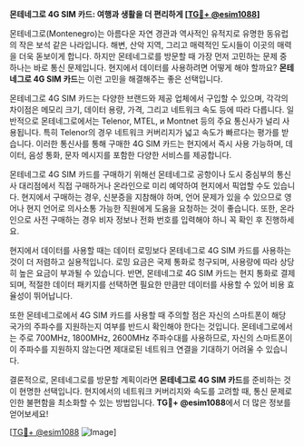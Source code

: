 **몬테네그로 4G SIM 카드: 여행과 생활을 더 편리하게 [[TG💪+ @esim1088](https://t.me/s/esim1088)]**

몬테네그로(Montenegro)는 아름다운 자연 경관과 역사적인 유적지로 유명한 동유럽의 작은 보석 같은 나라입니다. 해변, 산악 지역, 그리고 매력적인 도시들이 이곳의 매력을 더욱 돋보이게 합니다. 하지만 몬테네그로를 방문할 때 가장 먼저 고민하는 문제 중 하나는 바로 통신 문제입니다. 현지에서 데이터를 사용하려면 어떻게 해야 할까요? **몬테네그로 4G SIM 카드**는 이런 고민을 해결해주는 좋은 선택입니다.

몬테네그로 4G SIM 카드는 다양한 브랜드와 제공 업체에서 구입할 수 있으며, 각각의 차이점은 메모리 크기, 데이터 용량, 가격, 그리고 네트워크 속도 등에 따라 다릅니다. 일반적으로 몬테네그로에서는 Telenor, MTEL, и Montnet 등의 주요 통신사가 널리 사용됩니다. 특히 Telenor의 경우 네트워크 커버리지가 넓고 속도가 빠르다는 평가를 받습니다. 이러한 통신사를 통해 구매한 4G SIM 카드는 현지에서 즉시 사용 가능하며, 데이터, 음성 통화, 문자 메시지를 포함한 다양한 서비스를 제공합니다.

몬테네그로 4G SIM 카드를 구매하기 위해선 몬테네그로 공항이나 도시 중심부의 통신사 대리점에서 직접 구매하거나 온라인으로 미리 예약하여 현지에서 픽업할 수도 있습니다. 현지에서 구매하는 경우, 신분증을 지참해야 하며, 언어 문제가 있을 수 있으므로 영어나 현지 언어로 의사소통 가능한 직원에게 도움을 요청하는 것이 좋습니다. 또한, 온라인으로 사전 구매하는 경우 비자 정보나 전화 번호를 입력해야 하니 꼭 확인 후 진행하세요.

현지에서 데이터를 사용할 때는 데이터 로밍보다 몬테네그로 4G SIM 카드를 사용하는 것이 더 저렴하고 실용적입니다. 로밍 요금은 국제 통화로 청구되며, 사용량에 따라 상당히 높은 요금이 부과될 수 있습니다. 반면, 몬테네그로 4G SIM 카드는 현지 통화로 결제되며, 적절한 데이터 패키지를 선택하면 필요한 만큼만 데이터를 사용할 수 있어 비용 효율성이 뛰어납니다.

또한 몬테네그로에서 4G SIM 카드를 사용할 때 주의할 점은 자신의 스마트폰이 해당 국가의 주파수를 지원하는지 여부를 반드시 확인해야 한다는 것입니다. 몬테네그로에서는 주로 700MHz, 1800MHz, 2600MHz 주파수대를 사용하므로, 자신의 스마트폰이 이 주파수를 지원하지 않는다면 제대로된 네트워크 연결을 기대하기 어려울 수 있습니다.

결론적으로, 몬테네그로를 방문할 계획이라면 **몬테네그로 4G SIM 카드**를 준비하는 것이 현명한 선택입니다. 현지에서의 네트워크 커버리지와 속도를 고려할 때, 통신 문제로 인한 불편함을 최소화할 수 있는 방법입니다. **TG💪+ @esim1088**에서 더 많은 정보를 얻어보세요! 

[[TG💪+ @esim1088](https://t.me/s/esim1088) ![Image](https://i.postimg.cc/Y0z9fWf4/image.png)]